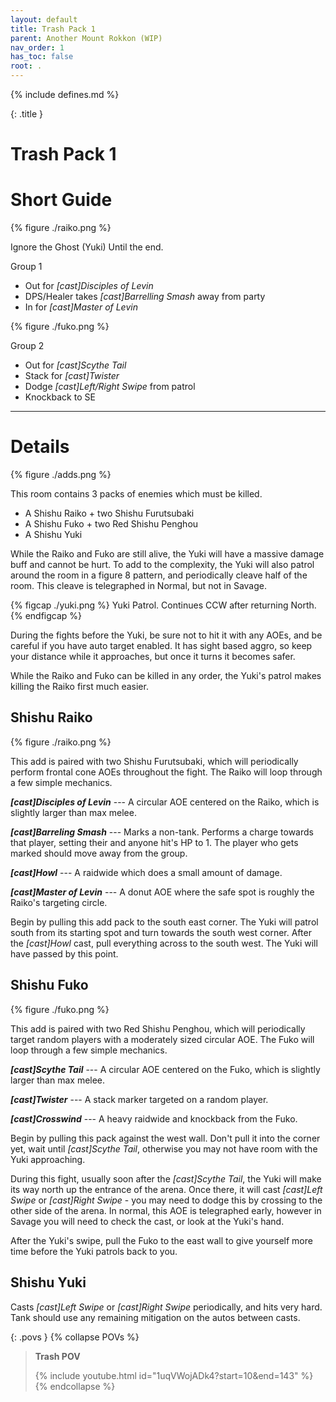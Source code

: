 ```yaml
---
layout: default
title: Trash Pack 1
parent: Another Mount Rokkon (WIP)
nav_order: 1
has_toc: false
root: .
---
```


{% include defines.md %}

{: .title }
# Trash Pack 1

# Short Guide

{% figure ./raiko.png %}

Ignore the Ghost (Yuki) Until the end.

Group 1

* Out for *[cast]Disciples of Levin*
* DPS/Healer takes *[cast]Barrelling Smash* away from party
* In for *[cast]Master of Levin*

<div class="clear"></div>

{% figure ./fuko.png %}

Group 2

* Out for *[cast]Scythe Tail*
* Stack for *[cast]Twister*
* Dodge *[cast]Left/Right Swipe* from patrol
* Knockback to SE

-----

# Details

{% figure ./adds.png %}

This room contains 3 packs of enemies which must be killed.

* A Shishu Raiko + two Shishu Furutsubaki
* A Shishu Fuko + two Red Shishu Penghou
* A Shishu Yuki

While the Raiko and Fuko are still alive, the Yuki will have a massive damage
buff and cannot be hurt. To add to the complexity, the Yuki will also patrol
around the room in a figure 8 pattern, and periodically cleave half of the room.
This cleave is telegraphed in Normal, but not in Savage.

{% figcap ./yuki.png %}
Yuki Patrol. Continues CCW after returning North.
{% endfigcap %}

During the fights before the Yuki, be sure not to hit it with any AOEs, and be
careful if you have auto target enabled. It has sight based aggro, so keep your
distance while it approaches, but once it turns it becomes safer.

While the Raiko and Fuko can be killed in any order, the Yuki's patrol makes
killing the Raiko first much easier.

## Shishu Raiko

{% figure ./raiko.png %}

This add is paired with two Shishu Furutsubaki, which will periodically perform
frontal cone AOEs throughout the fight. The Raiko will loop through a few simple
mechanics.

***[cast]Disciples of Levin*** --- A circular AOE centered on the Raiko, which
is slightly larger than max melee.

***[cast]Barreling Smash*** --- Marks a non-tank. Performs a charge towards that
player, setting their and anyone hit's HP to 1. The player who gets marked
should move away from the group.

***[cast]Howl*** --- A raidwide which does a small amount of damage.

***[cast]Master of Levin*** --- A donut AOE where the safe spot is roughly the
Raiko's targeting circle.

Begin by pulling this add pack to the south east corner. The Yuki will patrol
south from its starting spot and turn towards the south west corner. After the
*[cast]Howl* cast, pull everything across to the south west. The Yuki will have
passed by this point.

## Shishu Fuko

{% figure ./fuko.png %}

This add is paired with two Red Shishu Penghou, which will periodically target
random players with a moderately sized circular AOE. The Fuko will loop through
a few simple mechanics.

***[cast]Scythe Tail*** --- A circular AOE centered on the Fuko, which is
slightly larger than max melee.

***[cast]Twister*** --- A stack marker targeted on a random player.

***[cast]Crosswind*** --- A heavy raidwide and knockback from the Fuko.

Begin by pulling this pack against the west wall. Don't pull it into the corner
yet, wait until *[cast]Scythe Tail*, otherwise you may not have room with the
Yuki approaching.

During this fight, usually soon after the *[cast]Scythe Tail*, the Yuki will
make its way north up the entrance of the arena. Once there, it will cast
*[cast]Left Swipe* or *[cast]Right Swipe* - you may need to dodge this by
crossing to the other side of the arena. In normal, this AOE is telegraphed
early, however in Savage you will need to check the cast, or look at the Yuki's
hand.

After the Yuki's swipe, pull the Fuko to the east wall to give yourself more
time before the Yuki patrols back to you.

## Shishu Yuki

Casts *[cast]Left Swipe* or *[cast]Right Swipe* periodically, and hits very
hard. Tank should use any remaining mitigation on the autos between casts.

{: .povs }
{% collapse POVs %}
> **Trash POV**
>
> {% include youtube.html id="1uqVWojADk4?start=10&end=143" %}
{% endcollapse %}
